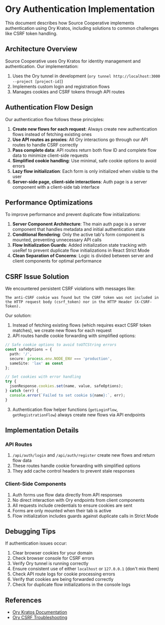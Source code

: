 # Ory Authentication Implementation

This document describes how Source Cooperative implements authentication using Ory Kratos, including solutions to common challenges like CSRF token handling.

## Architecture Overview

Source Cooperative uses Ory Kratos for identity management and authentication. Our implementation:

1. Uses the Ory tunnel in development (`ory tunnel http://localhost:3000 --project [project-id]`)
2. Implements custom login and registration flows
3. Manages cookies and CSRF tokens through API routes

## Authentication Flow Design

Our authentication flow follows these principles:

1. **Create new flows for each request**: Always create new authentication flows instead of fetching existing ones
2. **Use API routes as proxies**: All Ory interactions go through our API routes to handle CSRF correctly
3. **Pass complete data**: API routes return both flow ID and complete flow data to minimize client-side requests
4. **Simplified cookie handling**: Use minimal, safe cookie options to avoid errors
5. **Lazy flow initialization**: Each form is only initialized when visible to the user
6. **Server-side page, client-side interactions**: Auth page is a server component with a client-side tab interface

## Performance Optimizations

To improve performance and prevent duplicate flow initializations:

1. **Server Component Architecture**: The main auth page is a server component that handles metadata and initial authentication state
2. **Conditional Rendering**: Only the active tab's form component is mounted, preventing unnecessary API calls
3. **Flow Initialization Guards**: Added initialization state tracking with useRef to prevent duplicate flow initializations in React Strict Mode
4. **Clean Separation of Concerns**: Logic is divided between server and client components for optimal performance

## CSRF Issue Solution

We encountered persistent CSRF violations with messages like:

```
The anti-CSRF cookie was found but the CSRF token was not included in the HTTP request body (csrf_token) nor in the HTTP Header (X-CSRF-Token).
```

Our solution:

1. Instead of fetching existing flows (which requires exact CSRF token matches), we create new flows for each request
2. API routes handle cookie forwarding with simplified options:

```typescript
// Safe cookie options to avoid toUTCString errors
const safeOptions = {
  path: '/',
  secure: process.env.NODE_ENV === 'production',
  sameSite: 'lax' as const
};

// Set cookies with error handling
try {
  jsonResponse.cookies.set(name, value, safeOptions);
} catch (err) {
  console.error(`Failed to set cookie ${name}:`, err);
}
```

3. Authentication flow helper functions (`getLoginFlow`, `getRegistrationFlow`) always create new flows via API endpoints

## Implementation Details

### API Routes

1. `/api/auth/login` and `/api/auth/register` create new flows and return flow data
2. These routes handle cookie forwarding with simplified options
3. They add cache control headers to prevent stale responses

### Client-Side Components

1. Auth forms use flow data directly from API responses
2. No direct interaction with Ory endpoints from client components
3. All requests include credentials to ensure cookies are sent
4. Forms are only mounted when their tab is active
5. Flow initialization includes guards against duplicate calls in Strict Mode

## Debugging Tips

If authentication issues occur:

1. Clear browser cookies for your domain
2. Check browser console for CSRF errors 
3. Verify Ory tunnel is running correctly
4. Ensure consistent use of either `localhost` or `127.0.0.1` (don't mix them)
5. Check API route logs for cookie processing errors
6. Verify that cookies are being forwarded correctly
7. Check for duplicate flow initializations in the console logs

## References

- [Ory Kratos Documentation](https://www.ory.sh/docs/kratos)
- [Ory CSRF Troubleshooting](https://www.ory.sh/docs/kratos/debug/csrf) 
